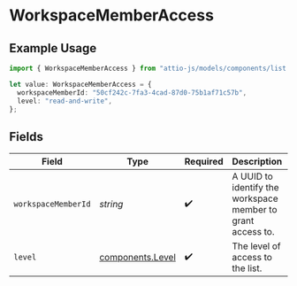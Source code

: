 # WorkspaceMemberAccess

## Example Usage

```typescript
import { WorkspaceMemberAccess } from "attio-js/models/components/list.js";

let value: WorkspaceMemberAccess = {
  workspaceMemberId: "50cf242c-7fa3-4cad-87d0-75b1af71c57b",
  level: "read-and-write",
};
```

## Fields

| Field                                                       | Type                                                        | Required                                                    | Description                                                 | Example                                                     |
| ----------------------------------------------------------- | ----------------------------------------------------------- | ----------------------------------------------------------- | ----------------------------------------------------------- | ----------------------------------------------------------- |
| `workspaceMemberId`                                         | *string*                                                    | :heavy_check_mark:                                          | A UUID to identify the workspace member to grant access to. | 50cf242c-7fa3-4cad-87d0-75b1af71c57b                        |
| `level`                                                     | [components.Level](../../models/components/level.md)        | :heavy_check_mark:                                          | The level of access to the list.                            | read-and-write                                              |